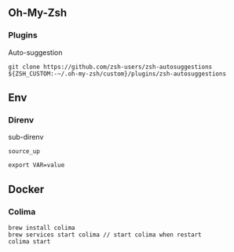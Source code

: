 ## Oh-My-Zsh

### Plugins

Auto-suggestion
```
git clone https://github.com/zsh-users/zsh-autosuggestions ${ZSH_CUSTOM:-~/.oh-my-zsh/custom}/plugins/zsh-autosuggestions
```

## Env

### Direnv

sub-direnv
```
source_up

export VAR=value
```

## Docker

### Colima
```
brew install colima
brew services start colima // start colima when restart
colima start
```

